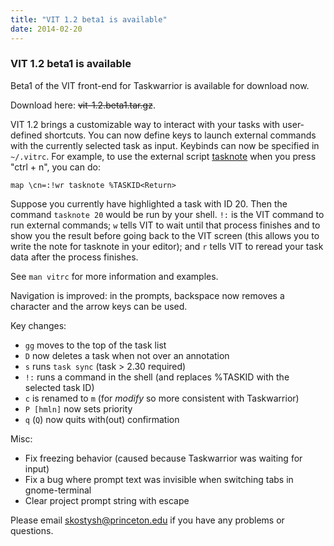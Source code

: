 ```yaml
---
title: "VIT 1.2 beta1 is available"
date: 2014-02-20
---
```


### VIT 1.2 beta1 is available 

Beta1 of the VIT front-end for Taskwarrior is available for download now.

Download here: ~~vit-1.2.beta1.tar.gz~~.

VIT 1.2 brings a customizable way to interact with your tasks with user-defined shortcuts.
You can now define keys to launch external commands with the currently selected task as input.
Keybinds can now be specified in `~/.vitrc`.
For example, to use the external script [tasknote](https://github.com/mikebobroski/tasknote) when you press \"ctrl + n\", you can do:

```
map \cn=:!wr tasknote %TASKID<Return>
```

Suppose you currently have highlighted a task with ID 20. Then the command
`tasknote 20` would be run by your shell. `!:` is the VIT command to run external commands; `w` tells VIT to wait until that process finishes and to show you the result before going back to the VIT screen (this allows you to write the note for tasknote in your editor); and `r` tells VIT to reread your task data after the process finishes.

See `man vitrc` for more information and examples.

Navigation is improved: in the prompts, backspace now removes a character and the arrow keys can be used.

Key changes:

- `gg` moves to the top of the task list
- `D` now deletes a task when not over an annotation
- `s` runs `task sync` (task \> 2.30 required)
- `!:` runs a command in the shell (and replaces %TASKID with the selected task ID)
- `c` is renamed to `m` (for *modify* so more consistent with Taskwarrior)
- `P [hmln]` now sets priority
- `q` (`Q`) now quits with(out) confirmation

Misc:

- Fix freezing behavior (caused because Taskwarrior was waiting for input)
- Fix a bug where prompt text was invisible when switching tabs in gnome-terminal
- Clear project prompt string with escape

Please email <skostysh@princeton.edu> if you have any problems or questions.
